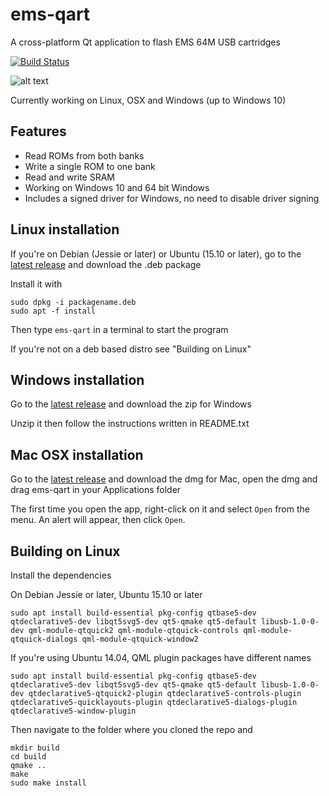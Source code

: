 # ems-qart
A cross-platform Qt application to flash EMS 64M USB cartridges

[![Build Status](https://travis-ci.org/rbino/ems-qart.svg?branch=master)](https://travis-ci.org/rbino/ems-qart)

![alt text](https://i.imgur.com/UU4yUpi.png)

Currently working on Linux, OSX and Windows (up to Windows 10)

## Features
- Read ROMs from both banks
- Write a single ROM to one bank
- Read and write SRAM
- Working on Windows 10 and 64 bit Windows
- Includes a signed driver for Windows, no need to disable driver signing

## Linux installation
If you're on Debian (Jessie or later) or Ubuntu (15.10 or later), go to the [latest release](https://github.com/rbino/ems-qart/releases/latest) and download the .deb package

Install it with
```
sudo dpkg -i packagename.deb
sudo apt -f install
```
Then type `ems-qart` in a terminal to start the program

If you're not on a deb based distro see "Building on Linux"

## Windows installation
Go to the [latest release](https://github.com/rbino/ems-qart/releases/latest) and download the zip for Windows

Unzip it then follow the instructions written in README.txt

## Mac OSX installation
Go to the [latest release](https://github.com/rbino/ems-qart/releases/latest) and download the dmg for Mac, open the dmg and drag ems-qart in your Applications folder

The first time you open the app, right-click on it and select `Open` from the menu. An alert will appear, then click `Open`.

## Building on Linux
Install the dependencies

On Debian Jessie or later, Ubuntu 15.10 or later
```
sudo apt install build-essential pkg-config qtbase5-dev qtdeclarative5-dev libqt5svg5-dev qt5-qmake qt5-default libusb-1.0-0-dev qml-module-qtquick2 qml-module-qtquick-controls qml-module-qtquick-dialogs qml-module-qtquick-window2
```

If you're using Ubuntu 14.04, QML plugin packages have different names
```
sudo apt install build-essential pkg-config qtbase5-dev qtdeclarative5-dev libqt5svg5-dev qt5-qmake qt5-default libusb-1.0-0-dev qtdeclarative5-qtquick2-plugin qtdeclarative5-controls-plugin qtdeclarative5-quicklayouts-plugin qtdeclarative5-dialogs-plugin qtdeclarative5-window-plugin
```

Then navigate to the folder where you cloned the repo and
```
mkdir build
cd build
qmake ..
make
sudo make install
```
